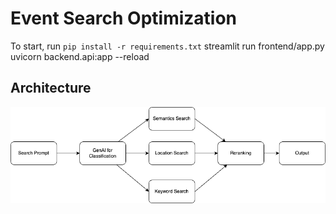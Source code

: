 # Event Search Optimization
To start, run `pip install -r requirements.txt`
streamlit run frontend/app.py
uvicorn backend.api:app --reload


## Architecture
![](diagrams/architecture.drawio.png)


